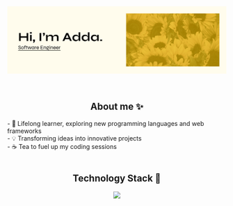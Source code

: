 ![Banner](https://github.com/ioadda/ioadda/raw/main/banner.jpg)

<br>


<h2  align="center">About me ✨</h2>
- 🌱 Lifelong learner, exploring new programming languages and web frameworks<br>
- 💡 Transforming ideas into innovative projects<br>
- ☕ Tea to fuel up my coding sessions<br>

<br>

<h2  align="center" >Technology Stack 🚀 </h2>
<p align="center">
  <a href="https://skillicons.dev">
 <img src="https://skillicons.dev/icons?i=html,react,css,js,nodejs,mongodb,express,bootstrap,figma,postman,docker,azure,py,selenium,vscode&theme=light&perline=6"/>
  </a>
</p>


  



